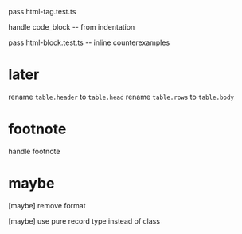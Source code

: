 pass html-tag.test.ts

handle code_block -- from indentation

pass html-block.test.ts -- inline counterexamples

# later

rename `table.header` to `table.head`
rename `table.rows` to `table.body`

# footnote

handle footnote

# maybe

[maybe] remove format

[maybe] use pure record type instead of class
